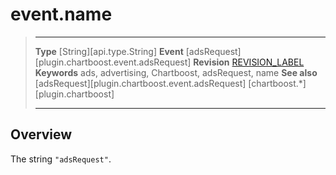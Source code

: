# event.name

> --------------------- ------------------------------------------------------------------------------------------
> __Type__              [String][api.type.String]
> __Event__             [adsRequest][plugin.chartboost.event.adsRequest]
> __Revision__          [REVISION_LABEL](REVISION_URL)
> __Keywords__          ads, advertising, Chartboost, adsRequest, name
> __See also__			[adsRequest][plugin.chartboost.event.adsRequest]
>						[chartboost.*][plugin.chartboost]
> --------------------- ------------------------------------------------------------------------------------------

## Overview

The string `"adsRequest"`.
